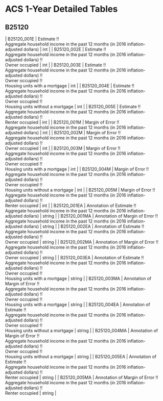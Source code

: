 # ACS 1-Year Detailed Tables

## B25120

| B25120_001E | Estimate !!<br>Aggregate household income in the past 12 months (in 2016 inflation-adjusted dollars) | int |
| B25120_002E | Estimate !!<br>Aggregate household income in the past 12 months (in 2016 inflation-adjusted dollars) !!<br>Owner occupied | int |
| B25120_003E | Estimate !!<br>Aggregate household income in the past 12 months (in 2016 inflation-adjusted dollars) !!<br>Owner occupied !!<br>Housing units with a mortgage | int |
| B25120_004E | Estimate !!<br>Aggregate household income in the past 12 months (in 2016 inflation-adjusted dollars) !!<br>Owner occupied !!<br>Housing units without a mortgage | int |
| B25120_005E | Estimate !!<br>Aggregate household income in the past 12 months (in 2016 inflation-adjusted dollars) !!<br>Renter occupied | int |
| B25120_001M | Margin of Error !!<br>Aggregate household income in the past 12 months (in 2016 inflation-adjusted dollars) | int |
| B25120_002M | Margin of Error !!<br>Aggregate household income in the past 12 months (in 2016 inflation-adjusted dollars) !!<br>Owner occupied | int |
| B25120_003M | Margin of Error !!<br>Aggregate household income in the past 12 months (in 2016 inflation-adjusted dollars) !!<br>Owner occupied !!<br>Housing units with a mortgage | int |
| B25120_004M | Margin of Error !!<br>Aggregate household income in the past 12 months (in 2016 inflation-adjusted dollars) !!<br>Owner occupied !!<br>Housing units without a mortgage | int |
| B25120_005M | Margin of Error !!<br>Aggregate household income in the past 12 months (in 2016 inflation-adjusted dollars) !!<br>Renter occupied | int |
| B25120_001EA | Annotation of Estimate !!<br>Aggregate household income in the past 12 months (in 2016 inflation-adjusted dollars) | string |
| B25120_001MA | Annotation of Margin of Error !!<br>Aggregate household income in the past 12 months (in 2016 inflation-adjusted dollars) | string |
| B25120_002EA | Annotation of Estimate !!<br>Aggregate household income in the past 12 months (in 2016 inflation-adjusted dollars) !!<br>Owner occupied | string |
| B25120_002MA | Annotation of Margin of Error !!<br>Aggregate household income in the past 12 months (in 2016 inflation-adjusted dollars) !!<br>Owner occupied | string |
| B25120_003EA | Annotation of Estimate !!<br>Aggregate household income in the past 12 months (in 2016 inflation-adjusted dollars) !!<br>Owner occupied !!<br>Housing units with a mortgage | string |
| B25120_003MA | Annotation of Margin of Error !!<br>Aggregate household income in the past 12 months (in 2016 inflation-adjusted dollars) !!<br>Owner occupied !!<br>Housing units with a mortgage | string |
| B25120_004EA | Annotation of Estimate !!<br>Aggregate household income in the past 12 months (in 2016 inflation-adjusted dollars) !!<br>Owner occupied !!<br>Housing units without a mortgage | string |
| B25120_004MA | Annotation of Margin of Error !!<br>Aggregate household income in the past 12 months (in 2016 inflation-adjusted dollars) !!<br>Owner occupied !!<br>Housing units without a mortgage | string |
| B25120_005EA | Annotation of Estimate !!<br>Aggregate household income in the past 12 months (in 2016 inflation-adjusted dollars) !!<br>Renter occupied | string |
| B25120_005MA | Annotation of Margin of Error !!<br>Aggregate household income in the past 12 months (in 2016 inflation-adjusted dollars) !!<br>Renter occupied | string |

